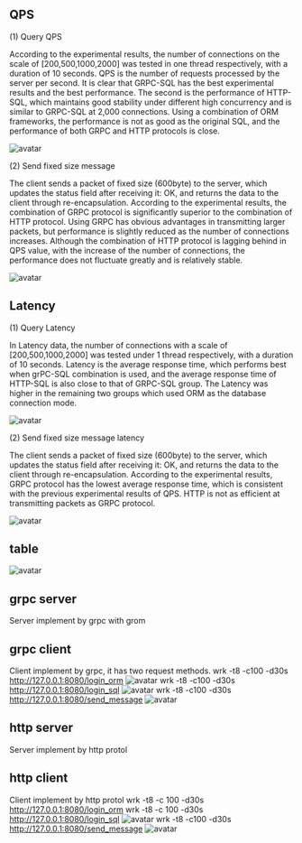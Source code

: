 ## QPS 
(1) Query QPS 

According to the experimental results, the number of connections on the scale of [200,500,1000,2000] was tested in one thread respectively, with a duration of 10 seconds. QPS is the number of requests processed by the server per second. It is clear that GRPC-SQL has the best experimental results and the best performance. The second is the performance of HTTP-SQL, which maintains good stability under different high concurrency and is similar to GRPC-SQL at 2,000 connections. Using a combination of ORM frameworks, the performance is not as good as the original SQL, and the performance of both GRPC and HTTP protocols is close. 

![avatar](https://github.com/Primzahlen/webStackProject/blob/master/benchmark/QPS_query.jpg)

(2) Send fixed size message 
 
The client sends a packet of fixed size (600byte) to the server, which updates the status field after receiving it: OK, and returns the data to the client through re-encapsulation. According to the experimental results, the combination of GRPC protocol is significantly superior to the combination of HTTP protocol. Using GRPC has obvious advantages in transmitting larger packets, but performance is slightly reduced as the number of connections increases. Although the combination of HTTP protocol is lagging behind in QPS value, with the increase of the number of connections, the performance does not fluctuate greatly and is relatively stable. 

![avatar](https://github.com/Primzahlen/webStackProject/blob/master/benchmark/p6.png) 

## Latency 
(1) Query Latency 

In Latency data, the number of connections with a scale of [200,500,1000,2000] was tested under 1 thread respectively, with a duration of 10 seconds. Latency is the average response time, which performs best when grPC-SQL combination is used, and the average response time of HTTP-SQL is also close to that of GRPC-SQL group. The Latency was higher in the remaining two groups which used ORM as the database connection mode. 

![avatar](https://github.com/Primzahlen/webStackProject/blob/master/benchmark/Latency_mean_query.jpg) 

(2) Send fixed size message latency 
 
The client sends a packet of fixed size (600byte) to the server, which updates the status field after receiving it: OK, and returns the data to the client through re-encapsulation. According to the experimental results, GRPC protocol has the lowest average response time, which is consistent with the previous experimental results of QPS. HTTP is not as efficient at transmitting packets as GRPC protocol. 

![avatar](https://github.com/Primzahlen/webStackProject/blob/master/benchmark/Latency_mean_message.jpg)

## table
![avatar](https://github.com/Primzahlen/webStackProject/blob/master/benchmark/table.png)
## grpc server
Server implement by grpc with grom
## grpc client
Client implement by grpc, it has two request methods.
wrk -t8 -c100 -d30s http://127.0.0.1:8080/login_orm
![avatar](https://github.com/Primzahlen/webStackProject/blob/master/benchmark/p3.png)
wrk -t8 -c100 -d30s http://127.0.0.1:8080/login_sql
![avatar](https://github.com/Primzahlen/webStackProject/blob/master/benchmark/p4.png)
wrk -t8 -c100 -d30s http://127.0.0.1:8080/send_message
![avatar](https://github.com/Primzahlen/webStackProject/blob/master/benchmark/p5.png)
## http server
Server implement by http protol
## http client
Client implement by http protol
wrk -t8 -c 100 -d30s http://127.0.0.1:8080/login_orm
wrk -t8 -c 100 -d30s http://127.0.0.1:8080/login_sql
![avatar](https://github.com/Primzahlen/webStackProject/blob/master/benchmark/p1.png)
wrk -t8 -c100 -d30s http://127.0.0.1:8080/send_message
![avatar](https://github.com/Primzahlen/webStackProject/blob/master/benchmark/p2.png)
